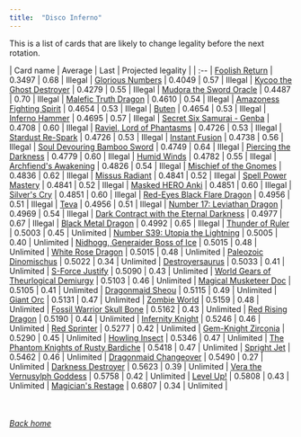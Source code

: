 ```yaml
---
title:  "Disco Inferno"
---
```


This is a list of cards that are likely to change legality before the next rotation.

| Card name | Average | Last | Projected legality |
| :-- |
[Foolish Return](https://db.ygoprodeck.com/card/?search=Foolish%20Return) | 0.3497 | 0.68 | Illegal |
[Glorious Numbers](https://db.ygoprodeck.com/card/?search=Glorious%20Numbers) | 0.4049 | 0.57 | Illegal |
[Kycoo the Ghost Destroyer](https://db.ygoprodeck.com/card/?search=Kycoo%20the%20Ghost%20Destroyer) | 0.4279 | 0.55 | Illegal |
[Mudora the Sword Oracle](https://db.ygoprodeck.com/card/?search=Mudora%20the%20Sword%20Oracle) | 0.4487 | 0.70 | Illegal |
[Malefic Truth Dragon](https://db.ygoprodeck.com/card/?search=Malefic%20Truth%20Dragon) | 0.4610 | 0.54 | Illegal |
[Amazoness Fighting Spirit](https://db.ygoprodeck.com/card/?search=Amazoness%20Fighting%20Spirit) | 0.4654 | 0.53 | Illegal |
[Buten](https://db.ygoprodeck.com/card/?search=Buten) | 0.4654 | 0.53 | Illegal |
[Inferno Hammer](https://db.ygoprodeck.com/card/?search=Inferno%20Hammer) | 0.4695 | 0.57 | Illegal |
[Secret Six Samurai - Genba](https://db.ygoprodeck.com/card/?search=Secret%20Six%20Samurai%20-%20Genba) | 0.4708 | 0.60 | Illegal |
[Raviel, Lord of Phantasms](https://db.ygoprodeck.com/card/?search=Raviel,%20Lord%20of%20Phantasms) | 0.4726 | 0.53 | Illegal |
[Stardust Re-Spark](https://db.ygoprodeck.com/card/?search=Stardust%20Re-Spark) | 0.4726 | 0.53 | Illegal |
[Instant Fusion](https://db.ygoprodeck.com/card/?search=Instant%20Fusion) | 0.4738 | 0.56 | Illegal |
[Soul Devouring Bamboo Sword](https://db.ygoprodeck.com/card/?search=Soul%20Devouring%20Bamboo%20Sword) | 0.4749 | 0.64 | Illegal |
[Piercing the Darkness](https://db.ygoprodeck.com/card/?search=Piercing%20the%20Darkness) | 0.4779 | 0.60 | Illegal |
[Humid Winds](https://db.ygoprodeck.com/card/?search=Humid%20Winds) | 0.4782 | 0.55 | Illegal |
[Archfiend's Awakening](https://db.ygoprodeck.com/card/?search=Archfiend's%20Awakening) | 0.4826 | 0.54 | Illegal |
[Mischief of the Gnomes](https://db.ygoprodeck.com/card/?search=Mischief%20of%20the%20Gnomes) | 0.4836 | 0.62 | Illegal |
[Missus Radiant](https://db.ygoprodeck.com/card/?search=Missus%20Radiant) | 0.4841 | 0.52 | Illegal |
[Spell Power Mastery](https://db.ygoprodeck.com/card/?search=Spell%20Power%20Mastery) | 0.4841 | 0.52 | Illegal |
[Masked HERO Anki](https://db.ygoprodeck.com/card/?search=Masked%20HERO%20Anki) | 0.4851 | 0.60 | Illegal |
[Silver's Cry](https://db.ygoprodeck.com/card/?search=Silver's%20Cry) | 0.4851 | 0.60 | Illegal |
[Red-Eyes Black Flare Dragon](https://db.ygoprodeck.com/card/?search=Red-Eyes%20Black%20Flare%20Dragon) | 0.4956 | 0.51 | Illegal |
[Teva](https://db.ygoprodeck.com/card/?search=Teva) | 0.4956 | 0.51 | Illegal |
[Number 17: Leviathan Dragon](https://db.ygoprodeck.com/card/?search=Number%2017:%20Leviathan%20Dragon) | 0.4969 | 0.54 | Illegal |
[Dark Contract with the Eternal Darkness](https://db.ygoprodeck.com/card/?search=Dark%20Contract%20with%20the%20Eternal%20Darkness) | 0.4977 | 0.67 | Illegal |
[Black Metal Dragon](https://db.ygoprodeck.com/card/?search=Black%20Metal%20Dragon) | 0.4992 | 0.65 | Illegal |
[Thunder of Ruler](https://db.ygoprodeck.com/card/?search=Thunder%20of%20Ruler) | 0.5003 | 0.45 | Unlimited |
[Number S39: Utopia the Lightning](https://db.ygoprodeck.com/card/?search=Number%20S39:%20Utopia%20the%20Lightning) | 0.5005 | 0.40 | Unlimited |
[Nidhogg, Generaider Boss of Ice](https://db.ygoprodeck.com/card/?search=Nidhogg,%20Generaider%20Boss%20of%20Ice) | 0.5015 | 0.48 | Unlimited |
[White Rose Dragon](https://db.ygoprodeck.com/card/?search=White%20Rose%20Dragon) | 0.5015 | 0.48 | Unlimited |
[Paleozoic Dinomischus](https://db.ygoprodeck.com/card/?search=Paleozoic%20Dinomischus) | 0.5022 | 0.34 | Unlimited |
[Destroyersaurus](https://db.ygoprodeck.com/card/?search=Destroyersaurus) | 0.5033 | 0.41 | Unlimited |
[S-Force Justify](https://db.ygoprodeck.com/card/?search=S-Force%20Justify) | 0.5090 | 0.43 | Unlimited |
[World Gears of Theurlogical Demiurgy](https://db.ygoprodeck.com/card/?search=World%20Gears%20of%20Theurlogical%20Demiurgy) | 0.5103 | 0.46 | Unlimited |
[Magical Musketeer Doc](https://db.ygoprodeck.com/card/?search=Magical%20Musketeer%20Doc) | 0.5105 | 0.41 | Unlimited |
[Dragonmaid Sheou](https://db.ygoprodeck.com/card/?search=Dragonmaid%20Sheou) | 0.5115 | 0.49 | Unlimited |
[Giant Orc](https://db.ygoprodeck.com/card/?search=Giant%20Orc) | 0.5131 | 0.47 | Unlimited |
[Zombie World](https://db.ygoprodeck.com/card/?search=Zombie%20World) | 0.5159 | 0.48 | Unlimited |
[Fossil Warrior Skull Bone](https://db.ygoprodeck.com/card/?search=Fossil%20Warrior%20Skull%20Bone) | 0.5162 | 0.43 | Unlimited |
[Red Rising Dragon](https://db.ygoprodeck.com/card/?search=Red%20Rising%20Dragon) | 0.5190 | 0.44 | Unlimited |
[Infernity Knight](https://db.ygoprodeck.com/card/?search=Infernity%20Knight) | 0.5246 | 0.46 | Unlimited |
[Red Sprinter](https://db.ygoprodeck.com/card/?search=Red%20Sprinter) | 0.5277 | 0.42 | Unlimited |
[Gem-Knight Zirconia](https://db.ygoprodeck.com/card/?search=Gem-Knight%20Zirconia) | 0.5290 | 0.45 | Unlimited |
[Howling Insect](https://db.ygoprodeck.com/card/?search=Howling%20Insect) | 0.5346 | 0.47 | Unlimited |
[The Phantom Knights of Rusty Bardiche](https://db.ygoprodeck.com/card/?search=The%20Phantom%20Knights%20of%20Rusty%20Bardiche) | 0.5418 | 0.47 | Unlimited |
[Spright Jet](https://db.ygoprodeck.com/card/?search=Spright%20Jet) | 0.5462 | 0.46 | Unlimited |
[Dragonmaid Changeover](https://db.ygoprodeck.com/card/?search=Dragonmaid%20Changeover) | 0.5490 | 0.27 | Unlimited |
[Darkness Destroyer](https://db.ygoprodeck.com/card/?search=Darkness%20Destroyer) | 0.5623 | 0.39 | Unlimited |
[Vera the Vernusylph Goddess](https://db.ygoprodeck.com/card/?search=Vera%20the%20Vernusylph%20Goddess) | 0.5758 | 0.42 | Unlimited |
[Level Up!](https://db.ygoprodeck.com/card/?search=Level%20Up!) | 0.5808 | 0.43 | Unlimited |
[Magician's Restage](https://db.ygoprodeck.com/card/?search=Magician's%20Restage) | 0.6807 | 0.34 | Unlimited |

<br>

###### [Back home](index)